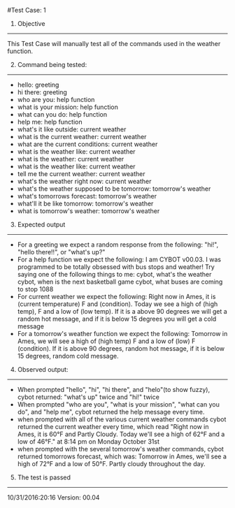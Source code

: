 #Test Case: 1

1. Objective
--------------------------

This Test Case will manually test all of the commands used in the weather function.

2. Command being tested:
------------------------------

  * hello: greeting
  * hi there: greeting
  * who are you: help function
  * what is your mission: help function
  * what can you do: help function
  * help me: help function
  * what's it like outside: current weather
  * what is the current weather: current weather
  * what are the current conditions: current weather
  * what is the weather like: current weather
  * what is the weather: current weather
  * what is the weather like: current weather
  * tell me the current weather: current weather
  * what's the weather right now: current weather
  * what's the weather supposed to be tomorrow: tomorrow's weather
  * what's tomorrows forecast: tomorrow's weather
  * what'll it be like tomorrow: tomorrow's weather
  * what is tomorrow's weather: tomorrow's weather

3. Expected output
--------------------------------
  * For a greeting we expect a random response from the following: "hi!", "hello there!!", or "what's up?"
  * For a help function we expect the following: I am CYBOT v00.03. I was programmed  to be totally obsessed with bus stops and weather! Try saying one of the following things to me:
    cybot, what's the weather
    cybot, when is the next basketball game
    cybot, what buses are coming to stop 1088
  * For current weather we expect the following: Right now in Ames, it is (current temperature) F and (condition). Today we see a high of (high temp), F and a low of (low temp). If it is a above 90 degrees we will get a random hot message, and if it is below 15 degrees you will get a cold message
  * For a tomorrow's weather function we expect the following: Tomorrow in Ames, we will see a high of (high temp) F and a low of (low) F (condition). If it is above 90 degrees, random hot message, if it is below 15 degrees, random cold message.

4. Observed output:
----------------------------
  * When prompted "hello", "hi", "hi there", and "helo"(to show fuzzy), cybot returned: "what's up" twice and  "hi!" twice
  * When prompted "who are you", "what is your mission", "what can you do", and "help me", cybot returned the help message every time.
  * when prompted with all of the various current weather commands cybot returned the current weather every time, which read "Right now in Ames, it is 60°F and Partly Cloudy. Today we'll see a high of 62°F and a low of 46°F." at 8:14 pm on Monday October 31st
  * when prompted with the several tomorrow's weather commands, cybot returned tomorrows forecast, which was: Tomorrow in Ames, we'll see a high of 72°F and a low of 50°F. Partly cloudy throughout the day.

5. The test is passed
------------------------------------

  10/31/2016:20:16
  Version: 00.04
